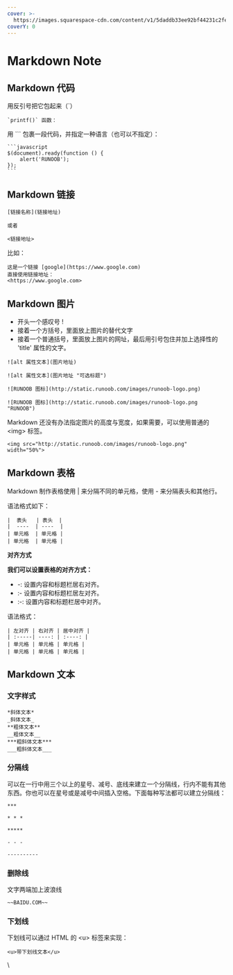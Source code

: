```yaml
---
cover: >-
  https://images.squarespace-cdn.com/content/v1/5daddb33ee92bf44231c2fef/1593634997762-75P05A5AKO859N5G9OMU/medical-algorithms.gif
coverY: 0
---
```


# Markdown Note

## Markdown 代码

用反引号把它包起来（\`）

```
`printf()` 函数：
```

用 \`\`\` 包裹一段代码，并指定一种语言（也可以不指定）：

````
```javascript
$(document).ready(function () {
    alert('RUNOOB');
});
```
````

## Markdown 链接

```
[链接名称](链接地址)

或者

<链接地址>
```

比如：

```
这是一个链接 [google](https://www.google.com)
直接使用链接地址：
<https://www.google.com>
```



## Markdown 图片

* 开头一个感叹号 !
* 接着一个方括号，里面放上图片的替代文字
* 接着一个普通括号，里面放上图片的网址，最后用引号包住并加上选择性的 'title' 属性的文字。

```
![alt 属性文本](图片地址)

![alt 属性文本](图片地址 "可选标题")
```

```
![RUNOOB 图标](http://static.runoob.com/images/runoob-logo.png)

![RUNOOB 图标](http://static.runoob.com/images/runoob-logo.png "RUNOOB")
```

Markdown 还没有办法指定图片的高度与宽度，如果需要，可以使用普通的 \<img> 标签。

```
<img src="http://static.runoob.com/images/runoob-logo.png" width="50%">
```



## Markdown 表格

Markdown 制作表格使用 | 来分隔不同的单元格，使用 - 来分隔表头和其他行。

语法格式如下：

```
|  表头   | 表头  |
|  ----  | ----  |
| 单元格  | 单元格 |
| 单元格  | 单元格 |
```

**对齐方式**

**我们可以设置表格的对齐方式：**

* \-: 设置内容和标题栏居右对齐。
* \:- 设置内容和标题栏居左对齐。
* \:-: 设置内容和标题栏居中对齐。

语法格式：

```
| 左对齐 | 右对齐 | 居中对齐 |
| :-----| ----: | :----: |
| 单元格 | 单元格 | 单元格 |
| 单元格 | 单元格 | 单元格 |
```

## Markdown 文本

### 文字样式

```
*斜体文本*
_斜体文本_
**粗体文本**
__粗体文本__
***粗斜体文本***
___粗斜体文本___
```

### 分隔线

可以在一行中用三个以上的星号、减号、底线来建立一个分隔线，行内不能有其他东西。你也可以在星号或是减号中间插入空格。下面每种写法都可以建立分隔线：

```
***

* * *

*****

- - -

----------
```

### 删除线

文字两端加上波浪线

```
~~BAIDU.COM~~
```

### 下划线

下划线可以通过 HTML 的 \<u> 标签来实现：

```
<u>带下划线文本</u>
```

\


